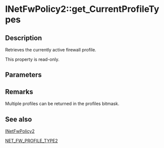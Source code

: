 # INetFwPolicy2::get_CurrentProfileTypes

## Description

Retrieves the currently active firewall profile.

This property is read-only.

## Parameters

## Remarks

Multiple profiles can be returned in the profiles bitmask.

## See also

[INetFwPolicy2](https://learn.microsoft.com/previous-versions/windows/desktop/api/netfw/nn-netfw-inetfwpolicy2)

[NET_FW_PROFILE_TYPE2](https://learn.microsoft.com/windows/win32/api/icftypes/ne-icftypes-net_fw_profile_type2)